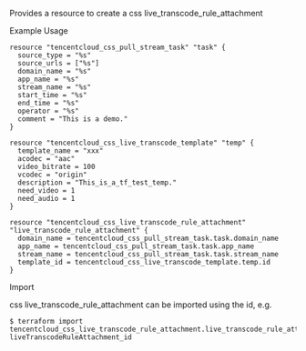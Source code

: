Provides a resource to create a css live_transcode_rule_attachment

Example Usage

```hcl
resource "tencentcloud_css_pull_stream_task" "task" {
  source_type = "%s"
  source_urls = ["%s"]
  domain_name = "%s"
  app_name = "%s"
  stream_name = "%s"
  start_time = "%s"
  end_time = "%s"
  operator = "%s"
  comment = "This is a demo."
}

resource "tencentcloud_css_live_transcode_template" "temp" {
  template_name = "xxx"
  acodec = "aac"
  video_bitrate = 100
  vcodec = "origin"
  description = "This_is_a_tf_test_temp."
  need_video = 1
  need_audio = 1
}

resource "tencentcloud_css_live_transcode_rule_attachment" "live_transcode_rule_attachment" {
  domain_name = tencentcloud_css_pull_stream_task.task.domain_name
  app_name = tencentcloud_css_pull_stream_task.task.app_name
  stream_name = tencentcloud_css_pull_stream_task.task.stream_name
  template_id = tencentcloud_css_live_transcode_template.temp.id
}

```
Import

css live_transcode_rule_attachment can be imported using the id, e.g.
```
$ terraform import tencentcloud_css_live_transcode_rule_attachment.live_transcode_rule_attachment liveTranscodeRuleAttachment_id
```
